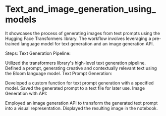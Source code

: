 # Text_and_image_generation_using_models


It showcases the process of generating images from text prompts using the Hugging Face Transformers library. The workflow involves leveraging a pre-trained language model for text generation and an image generation API.

Steps:
Text Generation Pipeline:

Utilized the transformers library's high-level text generation pipeline.
Defined a prompt, generating creative and contextually relevant text using the Bloom language model.
Text Prompt Generation:

Developed a custom function for text prompt generation with a specified model.
Saved the generated prompt to a text file for later use.
Image Generation with API:

Employed an image generation API to transform the generated text prompt into a visual representation.
Displayed the resulting image in the notebook.
